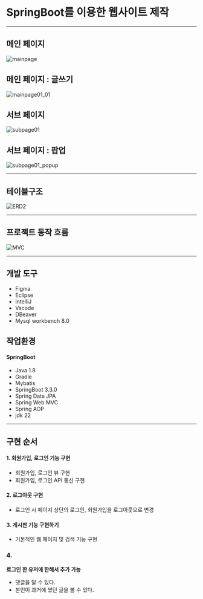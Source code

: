 # SpringBoot를 이용한 웹사이트 제작

---


## 메인 페이지
![mainpage](https://github.com/hmmwtf/sambaegja/assets/88608418/0a0c9e8c-748c-4f09-888e-3be25cbe138c)
## 메인 페이지 : 글쓰기
![mainpage01_01](https://github.com/hmmwtf/sambaegja/assets/88608418/af7c548d-c7da-4317-bc03-eae476f60a58)
## 서브 페이지
![subpage01](https://github.com/hmmwtf/sambaegja/assets/88608418/75d82355-47ae-4231-a50f-fbc7639c044b)
## 서브 페이지 : 팝업
![subpage01_popup](https://github.com/hmmwtf/sambaegja/assets/88608418/b2bb64e5-2829-4e10-920f-4ece0a5a5ad4)



---
## 테이블구조
![ERD2](https://github.com/hmmwtf/sambaegja/assets/94499659/6118dc31-80e1-4c8a-8f6e-75cc42ac8e9f)

---

## 프로젝트 동작 흐름
![MVC](https://github.com/hmmwtf/sambaegja/assets/94499659/0e1216ad-8216-4fae-b015-34451c46b5ca)


---

## 개발 도구
  - Figma
  - Eclipse 
  - IntelliJ
  - Vscode
  - DBeaver
  - Mysql workbench 8.0

## 작업환경
#### SpringBoot
 - Java 1.8
 - Gradle
 - Mybatis 
 - SpringBoot 3.3.0  
 - Spring Data JPA
 - Spring Web MVC
 - Spring AOP
 - jdk 22

---
## 구현 순서

#### 1. 회원가입, 로그인 기능 구현
- 회원가입, 로그인 뷰 구현
- 회원가입, 로그인 API 통신 구현

#### 2. 로그아웃 구현
- 로그인 시 페이지 상단의 로그인, 회원가입을 로그아웃으로 변경

#### 3. 게시판 기능 구현하기
- 기본적인 웹 페이지 및 검색 기능 구현

### 4. 


**로그인 한 유저에 한해서 추가 가능**

- 댓글을 달 수 있다. 
- 본인이 과거에 썼던 글을 볼 수 있다. 
